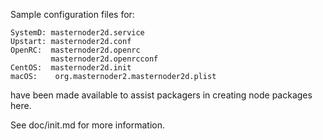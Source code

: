 Sample configuration files for:
```
SystemD: masternoder2d.service
Upstart: masternoder2d.conf
OpenRC:  masternoder2d.openrc
         masternoder2d.openrcconf
CentOS:  masternoder2d.init
macOS:    org.masternoder2.masternoder2d.plist
```
have been made available to assist packagers in creating node packages here.

See doc/init.md for more information.

